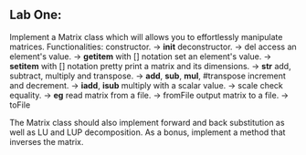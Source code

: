 ## Lab One:

Implement a Matrix class which will allows you to effortlessly manipulate matrices.
Functionalities:
  constructor. -> __init__
  deconstructor. -> del
  access an element's value. -> __getitem__ with [] notation
  set an element's value. -> __setitem__ with [] notation
  pretty print a matrix and its dimensions. -> __str__
  add, subtract, multiply and transpose. -> __add__, __sub__, __mul__, #transpose
  increment and decrement. -> __iadd__, __isub__
  multiply with a scalar value. -> scale
  check equality. -> __eg__
  read matrix from a file. -> fromFile
  output matrix to a file. -> toFile

The Matrix class should also implement forward and back substitution as well as LU and LUP decomposition.
As a bonus, implement a method that inverses the matrix.
